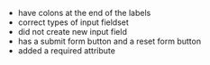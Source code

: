- have colons at the end of the labels
- correct types of input fieldset
- did not create new input field
- has a submit form button and a reset form button
- added a required attribute 
